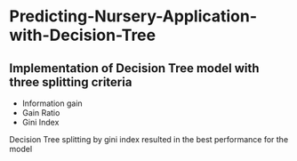 # Predicting-Nursery-Application-with-Decision-Tree

## Implementation of Decision Tree model with three splitting criteria
- Information gain
- Gain Ratio
- Gini Index

Decision Tree splitting by gini index resulted in the best performance for the model
